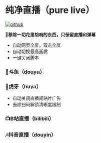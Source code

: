 # 纯净直播（pure live）

[![github](https://img.shields.io/badge/GitHub-pure_live-blue.svg)](https://github.com/ljezio/pure-live)

**🤩移除一切花里胡哨的东西，只保留直播和弹幕**

- 自动网页全屏，双击全屏
- 自动切换最高画质
- 一键关闭脚本

### 🦈斗鱼（douyu）

### 🐯虎牙（huya）

- 自动关闭直播间贴片广告
- 去除扫码解锁清晰度限制

### 📺B站直播（bilibili）

### 🎶抖音直播（douyin）
